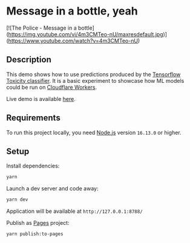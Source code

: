 # Message in a bottle, yeah

[![The Police - Message in a bottle]
(https://img.youtube.com/vi/4m3CMTeo-nU/maxresdefault.jpg)]
(https://www.youtube.com/watch?v=4m3CMTeo-nU)

## Description

This demo shows how to use predictions produced by the [Tensorflow Toxicity classifier](https://github.com/tensorflow/tfjs-models/tree/master/toxicity/demo).
It is a basic experiment to showcase how ML models could be run on [Cloudflare Workers](https://workers.cloudflare.com/).

Live demo is available [here]().

## Requirements

To run this project locally, you need [Node.js](https://nodejs.org/) version `16.13.0` or higher.

## Setup

Install dependencies:

```sh
yarn
```

Launch a dev server and code away:

```sh
yarn dev
```

Application will be available at `http://127.0.0.1:8788/`

Publish as [Pages](https://pages.cloudflare.com/) project:
```sh
yarn publish:to-pages
```